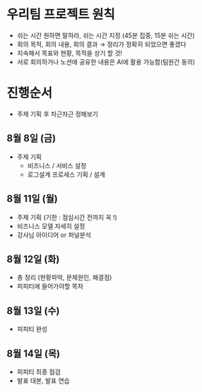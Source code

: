 # 우리팀 프로젝트 원칙

- 쉬는 시간 원하면 말하라, 쉬는 시간 지정 (45분 집중, 15분 쉬는 시간)
- 회의 목적, 회의 내용, 회의 결과 → 정리가 정확히 되었으면 좋겠다
- 지속해서 목표와 현황, 목적을 상기 할 것!
- 서로 회의하거나 노션에 공유한 내용은 AI에 활용 가능함(팀원간 동의)

# 진행순서

- 주제 기획 후 차근차근 정해보기

## 8월 8일 (금)

- 주제 기획
    - 비즈니스 / 서비스 설정
    - 로그설계 프로세스 기획 / 설계

## 8월 11일 (월)

- 주제 기획 (기한 : 점심시간 전까지 꼭 !)
- 비즈니스 모델 자세히 설정
- 강사님 아이디어 or 퍼널분석

## 8월 12일 (화)

- 총 정리 (현황파악, 문제원인, 해결점)
- 피피티에 들어가야할 목차

## 8월 13일 (수)

- 피피티 완성

## 8월 14일 (목)

- 피피티 최종 점검
- 발표 대본, 발표 연습
